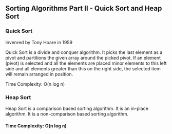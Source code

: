 ## Sorting Algorithms Part II - Quick Sort and Heap Sort

### Quick Sort
Invenred by Tony Hoare in 1959

Quick Sort is a divide and conquer algorithm. It picks the last element as a pivot and partitions the given array around the picked pivot. If an element (pivot) is selected and all the elements are placed minor elements to this left side and all elements greater than this on the right side, the selected item will remain arranged in position.

Time Complexity: O(n log n)

### Heap Sort
Heap Sort is a comparison based sorting algorithm. It is an in-place algorithm. It is a non-comparison based sorting algorithm.

#### Time Complexity: O(n log n)